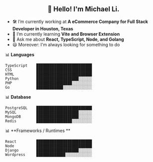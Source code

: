 <h2 align="center">👋 Hello! I'm Michael Li.</h2>

- 🛠 I’m currently working at **A eCommerce Company for Full Stack Developer in Houston, Texas**
- 🚀 I’m currently learning **Vite and Browser Extension**
- 💬 Ask me about **React, TypeScript, Node, and Golang**
- 😃 Moreover: I'm always looking for something to do

📊 **Languages**
```text
TypeScript    █████████████████████████
CSS           █████████████████████████
HTML          █████████████████████████
Python        ███████████████████░░░░░░
PHP           ████████████████░░░░░░░░░
Go            ████████████░░░░░░░░░░░░░
```

📊 **Database**
```
PostgreSQL    █████████████████████████
MySQL         ███████████████████░░░░░░
MongoDB       ███████████████████░░░░░░
Redis         ████████████████░░░░░░░░░
```

📊 **Frameworks / Runtimes **
```
React         █████████████████████████
Node          █████████████████████████
Django        ███████████████████░░░░░░
Wordpress     █████████████░░░░░░░░░░░░

```
